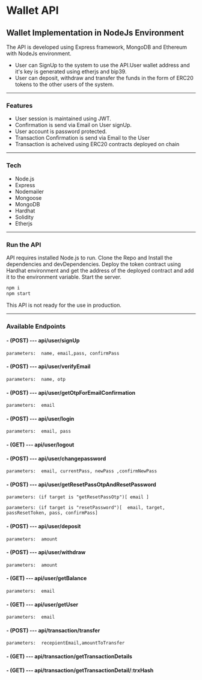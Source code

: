 # Wallet API
## Wallet Implementation in NodeJs Environment 

The API is developed using Express framework, MongoDB and Ethereum with NodeJs environment.
- User can SignUp to the system to use the API.User wallet address and it's key is generated using etherjs and bip39.
- User can deposit, withdraw and  transfer the funds in the form of ERC20 tokens to the other users of the system.

***

### Features

- User session is maintained using JWT.
- Confirmation is send via Email on User signUp.
- User account is password protected.
- Transaction Confirmation is send via Email to the User
- Transaction is acheived using ERC20 contracts deployed on chain

***

### Tech

- Node.js
- Express
- Nodemailer
- Mongoose
- MongoDB
- Hardhat
- Solidity
- Etherjs

***

### Run the API
API requires installed Node.js to run.
Clone the Repo and Install the dependencies and devDependencies. Deploy the token contract using Hardhat environment and get the address of the deployed contract and add it to the environment variable. Start the server.

```sh
npm i
npm start
```
This API is not ready for the use in production.

***

### Available Endpoints
#### - (POST) ---  api/user/signUp
    parameters:  name, email,pass, confirmPass
#### - (POST) ---  api/user/verifyEmail
    parameters:  name, otp
#### - (POST) ---  api/user/getOtpForEmailConfirmation
    parameters:  email
#### - (POST) --- api/user/login
    parameters:  email, pass
#### - (GET) --- api/user/logout
#### - (POST) --- api/user/changepassword
    parameters:  email, currentPass, newPass ,confirmNewPass
#### - (POST) --- api/user/getResetPassOtpAndResetPassword
    parameters: (if target is "getResetPassOtp")[ email ]

    parameters: (if target is "resetPassword")[  email, target, passResetToken, pass, confirmPass]
   
#### - (POST) --- api/user/deposit
    parameters:  amount
#### - (POST) --- api/user/withdraw
    parameters:  amount
#### - (GET) --- api/user/getBalance
    parameters:  email
#### - (GET) --- api/user/getUser
    parameters:  email
#### - (POST) --- api/transaction/transfer
    parameters:  recepientEmail,amountToTransfer
#### - (GET) --- api/transaction/getTransactionDetails
#### - (GET) --- api/transaction/getTransactionDetail/:trxHash



